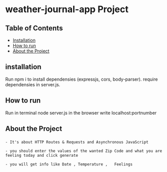 # weather-journal-app Project

## Table of Contents

- [Installation](#installation)
- [How to run](#run)
- [About the Project](#project)

## installation
Run npm i to install dependensies (expressjs, cors, body-parser).
require dependensies in server.js.


## How to run

Run in terminal  node server.js
in the browser write localhost:portnumber

## About the Project

##### 
    - It's about HTTP Routes & Requests and Asynchronous JavaScript

    - you should enter the values of the wanted Zip Code and what you are feeling today and click generate

    - you will get info like Date , Temperature ,   Feelings 



